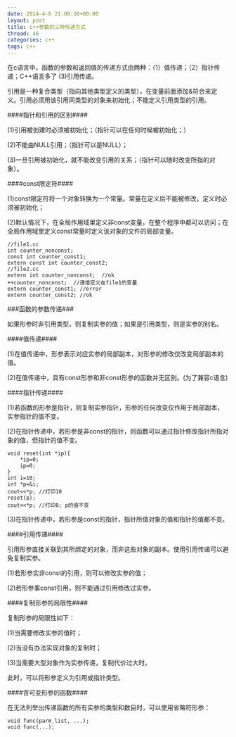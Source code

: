 ```yaml
---
date: 2014-4-6 21:08:30+00:00
layout: post
title: c++参数的三种传递方式
thread: 46
categories: c++
tags: c++
---
```


在c语言中，函数的参数和返回值的传递方式由两种：（1）值传递；（2）指针传递；C++语言多了 (3)引用传递。

引用是一种复合类型（指向其他类型定义的类型），在变量前面添加&符合来定义。引用必须用该引用同类型的对象来初始化；不能定义引用类型的引用。

####指针和引用的区别####

(1)引用被创建时必须被初始化；（指针可以在任何时候被初始化；）

(2)不能由NULL引用；（指针可以是NULL）；

(3)一旦引用被初始化，就不能改变引用的关系；（指针可以随时改变所指的对象）。

####const限定符####

(1)const限定符将一个对象转换为一个常量。常量在定义后不能被修改，定义时必须被初始化；

(2)默认情况下，在全局作用域里定义非const变量，在整个程序中都可以访问；在全局作用域里定义const常量时定义该对象的文件的局部变量。

	//file1.cc
	int counter_nonconst;
	const int counter_const1;
	extern const int counter_const2;
	//file2.cc
	extern int counter_nonconst;  //ok
	++counter_nonconst;  //递增定义在file1的变量
	extern counter_const1; //error
	extern counter_const2; //ok
	
###函数的参数传递###

如果形参时非引用类型，则复制实参的值；如果是引用类型，则是实参的别名。

####值传递####

(1)在值传递中，形参表示对应实参的局部副本，对形参的修改仅改变局部副本的值。

(2)在值传递中，具有const形参和非const形参的函数并无区别。(为了兼容c语言)

####指针传递####

(1)若函数的形参是指针，则复制实参指针，形参的任何改变仅作用于局部副本，实参指针的值不变。

(2)在指针传递中，若形参是非const的指针，则函数可以通过指针修改指针所指对象的值，但指针的值不变。

	void reset(int *ip){
		*ip=0;
		ip=0;
	}
	int i=10;
	int *p=&i;
	cout<<*p; //打印10
	reset(p);
	cout<<*p; //打印0; p的值不变
	
(3)在指针传递中，若形参是const的指针，指针所值对象的值和指针的值都不变。

####引用传递####

引用形参直接关联到其所绑定的对象，而非这些对象的副本。使用引用传递可以避免复制实参。

(1)若形参实非const的引用，则可以修改实参的值；

(2)若形参事const引用，则不能通过引用修改过实参。

####复制形参的局限性####

复制形参的局限性如下：

(1)当需要修改实参的值时；

(2)当没有办法实现对象的复制时；

(3)当需要大型对象作为实参传递，复制代价过大时。

此时，可以将形参定义为引用或指针类型。

####含可变形参的函数####

在无法列举出传递函数的所有实参的类型和数目时，可以使用省略符形参：

	void func(parm_list, ...);
	void func(...);



